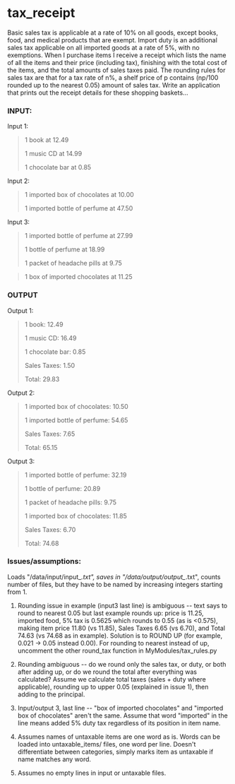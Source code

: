 # tax_receipt
Basic sales tax is applicable at a rate of 10% on all goods, except books, food, and medical products that are exempt. Import duty is an additional sales tax applicable on all imported goods at a rate of 5%, with no exemptions. When I purchase items I receive a receipt which lists the name of all the items and
their price (including tax), finishing with the total cost of the items, and the total amounts of sales taxes paid. The rounding rules for sales tax
are that for a tax rate of n%, a shelf price of p contains (np/100 rounded up to the nearest 0.05) amount of sales tax. Write an application that prints out the receipt details for these shopping baskets...
### INPUT:
Input 1:
> 1 book at 12.49
> 
> 1 music CD at 14.99
> 
> 1 chocolate bar at 0.85
> 
Input 2:

> 1 imported box of chocolates at 10.00
> 
> 1 imported bottle of perfume at 47.50
> 
Input 3:

> 1 imported bottle of perfume at 27.99
> 
> 1 bottle of perfume at 18.99
> 
> 1 packet of headache pills at 9.75
> 

> 1 box of imported chocolates at 11.25
> 
### OUTPUT
Output 1:

> 1 book: 12.49
> 
> 1 music CD: 16.49
> 
> 1 chocolate bar: 0.85
> 
> Sales Taxes: 1.50
> 
> Total: 29.83
> 
Output 2:

> 1 imported box of chocolates: 10.50
> 
> 1 imported bottle of perfume: 54.65
> 
> Sales Taxes: 7.65
> 
> Total: 65.15
> 
Output 3:

> 1 imported bottle of perfume: 32.19
> 
> 1 bottle of perfume: 20.89
> 
> 1 packet of headache pills: 9.75
> 
> 1 imported box of chocolates: 11.85
> 
> Sales Taxes: 6.70
> 
> Total: 74.68

### Issues/assumptions:

Loads "/data/input/input_*.txt", saves in "/data/output/output_*.txt",
counts number of files, but they have to be named by increasing integers 
starting from 1.


1. Rounding issue in example (input3 last line) is ambiguous -- text says to
round to nearest 0.05 but last example rounds up: price is 11.25, imported 
food, 5% tax is 0.5625 which rounds to 0.55 (as is <0.575), making item price 
11.80 (vs 11.85), Sales Taxes 6.65 (vs 6.70), and Total 74.63 (vs 74.68 as in 
example). Solution is to ROUND UP (for example, 0.021 -> 0.05 instead 0.00).
For rounding to nearest instead of up, uncomment the other round_tax function in
MyModules/tax_rules.py 

2. Rounding ambiguous -- do we round only the sales tax, or duty, or both after 
adding up, or do we round the total after everything was calculated? Assume we 
calculate total taxes (sales + duty where applicable), rounding up to upper
0.05 (explained in issue 1), then adding to the principal.

3. Input/output 3, last line -- "box of imported chocolates" and "imported box
of chocolates" aren't the same. Assume that word "imported" in the line means
added 5% duty tax regardless of its position in item name.

4. Assumes names of untaxable items are one word as is. Words can be loaded
into untaxable_items/ files, one word per line. Doesn't differentiate
between categories, simply marks item as untaxable if name matches any word.

5. Assumes no empty lines in input or untaxable files.
